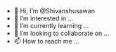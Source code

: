 - 👋 Hi, I’m @Shivanshusawan
- 👀 I’m interested in ...
- 🌱 I’m currently learning ...
- 💞️ I’m looking to collaborate on ...
- 📫 How to reach me ...

<!---
Shivanshusawan/Shivanshusawan is a ✨ special ✨ repository because its `README.md` (this file) appears on your GitHub profile.
You can click the Preview link to take a look at your changes.
--->
